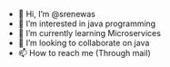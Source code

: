 - 👋 Hi, I’m @srenewas
- 👀 I’m interested in java programming
- 🌱 I’m currently learning Microservices
- 💞️ I’m looking to collaborate on java
- 📫 How to reach me (Through mail)

<!---
srenewas/srenewas is a ✨ special ✨ repository because its `README.md` (this file) appears on your GitHub profile.
You can click the Preview link to take a look at your changes.
--->
